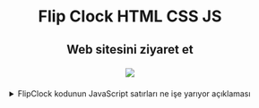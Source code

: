 <h1 align="center">Flip Clock HTML CSS JS</h1>


<h2 align="center">Web sitesini ziyaret et

<a href="https://mustafakahsofficial.github.io/FlipClock_src_code/"><img src="https://img.icons8.com/?size=100&id=5X9gz4zZu1PV&format=png&color=000000" /></a>




 
</h2>

<details >
<summary align="center">FlipClock kodunun JavaScript satırları ne işe yarıyor açıklaması</summary>
  
### 1. Plugin Başlangıcı

```jsx
(function($) {
    var pluginName = 'flipclock';
```

- **Anlamı:** Bu satırda, anonim bir fonksiyon tanımlanıyor. `$` parametresi jQuery'yi ifade eder. `pluginName` değişkeni `flipclock` ismini tutuyor, yani bu eklentinin adı.

### 2. `methods` Nesnesi

```jsx
var methods = {
```

- **Anlamı:** `methods` nesnesi, flip clock işlevlerini barındıran bir nesne tanımlar. İçinde kullanılacak tüm fonksiyonlar burada toplanır.

### `pad` Fonksiyonu

```jsx
pad: function(n) { return (n < 10) ? '0' + n : n; },
```

- **Anlamı:** Bu fonksiyon, bir sayıyı iki haneli hale getirmek için kullanılır. Örneğin, 5'i '05' olarak döndürür. Zaman göstergelerinde, örneğin dakikada 1 haneli bir sayı olduğu zaman (5) '05' olarak gösterilmesini sağlar.

### `time` Fonksiyonu

```jsx
time: function(date) {
            if (date) {
                var e = new Date(date);
                var b = new Date();
                var d = new Date(e.getTime() - b.getTime());
            } else var d = new Date
```

- **Anlamı:** Bu fonksiyon şu anki zamanı döndürür. Eğer bir `date` parametresi verilirse, bu tarihle şu an arasındaki farkı hesaplar. `e` verilen tarihi temsil eder, `b` ise şu anki zamanı temsil eder. `d` değişkeni ise bu iki tarih arasındaki farkı tutar.

```jsx
var t = methods.pad(date ? d.getFullYear() - 70 : d.getFullYear())
                    + '' + methods.pad(date ? d.getMonth() : d.getMonth() + 1)
                    + '' + methods.pad(date ? d.getDate() - 1 : d.getDate())
                    + '' + methods.pad(d.getHours())
                    + '' + methods.pad(d.getMinutes())
                    + '' + methods.pad(d.getSeconds());
```

- **Anlamı:** Burada tarih, ay, gün, saat, dakika ve saniye değerleri birleştirilip `t` değişkenine atanıyor. `methods.pad()` ile her bir değerin iki haneli olmasına dikkat ediliyor (örneğin 9'u '09' yapıyor).

```jsx
return {
				'Y': {'d2': t.charAt(2), 'd1': t.charAt(3)},
				'M': {'d2': t.charAt(4), 'd1': t.charAt(5)},
				'D': {'d2': t.charAt(6), 'd1': t.charAt(7)},
				'h': {'d2': t.charAt(8), 'd1': t.charAt(9)},
				'm': {'d2': t.charAt(10), 'd1': t.charAt(11)},
				's': {'d2': t.charAt(12), 'd1': t.charAt(13)}
};
```

- **Anlamı:** Bu satırda, `t`'den alınan her iki basamağı birer objeye ayırıyoruz. Örneğin, yılın ikinci ve birinci basamağı `Y`'de, ayın ikinci ve birinci basamağı `M`'de olacak şekilde ayarlanır.

### `play` Fonksiyonu

```jsx
play: function(c) {
            $('body').removeClass('play');
            var a = $('ul' + c + ' section.active');
            if (a.html() == undefined) {
                a = $('ul' + c + ' section').eq(0);
                a.addClass('ready').removeClass('active').next('section').addClass('active').closest('body').addClass('play');
            } else if (a.is(':last-child')) {
                $('ul' + c + ' section').removeClass('ready');
                a.addClass('ready').removeClass('active');
                a = $('ul' + c + ' section').eq(0);
                a.addClass('active').closest('body').addClass('play');
            } else {
                $('ul' + c + ' section').removeClass('ready');
                a.addClass('ready').removeClass('active').next('section').addClass('active').closest('body').addClass('play');
            }
        },
```

- **Anlamı:** Bu fonksiyon, flip animasyonlarını başlatır. Aktif olan sayfa (yani o anki zamanın gösterildiği bölüm) değiştirilir ve bir sonraki bölüme geçilir. `ready` sınıfı ve `active` sınıfı ile bu geçişler yapılır.

### `ul` ve `li` Fonksiyonları

```jsx
ul: function(c, d2, d1) {
            return '<ul class="flip ' + c + '">' + this.li('d2', d2) + this.li('d1', d1) + '</ul>';
        },
        li: function(c, n) {
            return '<li class="' + c + '"><section class="ready"><div class="up">'
                    + '<div class="shadow"></div>'
                    + '<div class="inn"></div></div>' // ve diğer HTML yapısı
```

- **Anlamı:** Bu fonksiyonlar, her bir sayı (saat, dakika, vb.) için HTML elemanlarını oluşturur. `ul` fonksiyonu, `li` elemanlarını içeren bir `ul` öğesi döndürür. Bu öğe, saat, dakika veya diğer zaman birimlerini göstermek için kullanılır.

### 3. `Plugin` Constructor (Eklenti Başlatıcısı)

```jsx
function Plugin(element, options) {
        this.element = element;
        this.options = options;
        this._name = pluginName;
        this.init();
```

- **Anlamı:** Bu fonksiyon, flip clock eklentisini başlatır. Eklenti, `element` parametresini ve `options` (ayarlar) parametresini alır.

### 4. `init` Fonksiyonu

```jsx
init: function() {
            var t, full = false;
            if (!this.options || this.options == 'clock') {
                t = methods.time();
            } else if (this.options == 'date') {
                t = methods.time();
                full = true;
            } else {
                t = methods.time(this.options);
                full = true;
            }
```

- **Anlamı:** Bu fonksiyon, flip clock'u başlatmak için kullanılır. Eğer herhangi bir seçenek verilmemişse, şu anki zamanı gösterir. Eğer 'date' verilirse, tarihi tam formatta gösterir. Diğer seçenekler de bir tarih belirtebilir.

### 5. HTML Yapısı ve Güncellemeler

```jsx
$(this.element).addClass('flipclock')
                    .html((full ? methods.ul('year', t.Y.d2, t.Y.d1)
                    + methods.ul('month', t.M.d2, t.M.d1)
                    + methods.ul('day', t.D.d2, t.D.d1) : '')
                    + methods.ul('hour', t.h.d2, t.h.d1)
                    + methods.ul('minute', t.m.d2, t.m.d1)
                    + methods.ul('second', t.s.d2, t.s.d1));
```

- **Anlamı:** Burada, saat, dakika, saniye (ve varsa yıl, ay, gün) için HTML yapıları oluşturulup sayfaya eklenir.

### 6. `refresh` Fonksiyonu

```jsx
refresh: function() {
            var el = $(this.element);
            var t = this.options && this.options != 'clock' && this.options != 'date' ? methods.time(this.options) : methods.time();

            el.find(".second .d1 .ready .inn").html(t.s.d1);
            methods.play('.second .d1');
            if ((t.s.d1 === '0')) {
                el.find(".second .d2 .ready .inn").html(t.s.d2);
                methods.play('.second .d2');
```

- **Anlamı:** Zaman her saniye yenilendiğinde bu fonksiyon tetiklenir. Güncel saat, dakika, saniye verisi alınır ve ilgili HTML elemanlarına yerleştirilir.

### 7. jQuery Plugin Başlatma

```jsx
$.fn[pluginName] = function(options) {
        return this.each(function() {
            if (!$(this).data('plugin_' + pluginName)) {
                $(this).data('plugin_' + pluginName, new Plugin(this, options));
            }
        });
    };
```

- **Anlamı:** Bu satır, jQuery eklentisini başlatır. Belirli bir HTML öğesine `flipclock` eklentisini uygular. Eğer daha önce bu öğede bu eklenti çalıştırılmamışsa, başlatılır.

### 8. FlipClock'u Çalıştırma

```jsx
$('#container').flipclock('');
```

- **Anlamı:** Bu satırda, `#container` id'li HTML öğesinde flip clock başlatılır.

</details>
